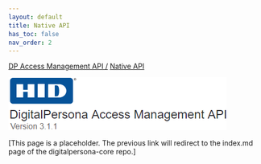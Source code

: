 ```yaml
---
layout: default
title: Native API
has_toc: false
nav_order: 2
---  
```

[DP Access Management API /](https://lenhodgeman.github.io/DP-Access-Management-API/) [Native API](https://lenhodgeman.github.io/DP-Access-Management-API/docs/native-overview.html)  

![](assets/HID-logo.png)  


[This page is a placeholder. The previous link will redirect to the index.md page of the digitalpersona-core repo.]
